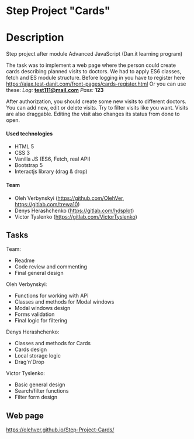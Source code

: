 # Step Project "Cards"

# Description
Step project after module Advanced JavaScript (Dan.it learning program) 

The task was to implement a web page where the person could create cards describing planned visits to doctors.
We had to apply ES6 classes, fetch and ES module structure.
Before logging in you have to register here https://ajax.test-danit.com/front-pages/cards-register.html
Or you can use these: 
*Log:* **test111@mail.com** 
*Pass:* **123**

After authorization, you should create some new visits to different doctors.
You can add new, edit or delete visits.
Try to filter visits like you want.
Visits are also draggable.
Editing the visit also changes its status from done to open. 

#### Used technologies
- HTML 5
- CSS 3
- Vanilla JS (ES6, Fetch, real API)
- Bootstrap 5
- Interactjs library (drag & drop)


#### Team
* Oleh Verbynskyi (https://github.com/OlehVer, https://gitlab.com/trewa10)
* Denys Herashchenko (https://gitlab.com/hdsplot)
* Victor Tyslenko (https://gitlab.com/VictorTyslenko)

## Tasks

Team:
- Readme
- Code review and commenting 
- Final general design

Oleh Verbynskyi:
- Functions for working with API
- Classes and methods for Modal windows
- Modal windows design 
- Forms validation
- Final logic for filtering

Denys Herashchenko:
- Classes and methods for Cards
- Cards design
- Local storage logic
- Drag'n'Drop

Victor Tyslenko:
- Basic general design
- Search/filter functions
- Filter form design

## Web page
https://olehver.github.io/Step-Project-Cards/